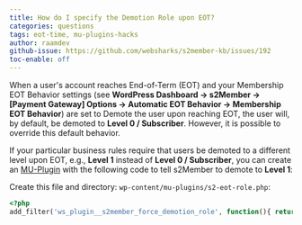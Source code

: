 ```yaml
---
title: How do I specify the Demotion Role upon EOT?
categories: questions
tags: eot-time, mu-plugins-hacks
author: raamdev
github-issue: https://github.com/websharks/s2member-kb/issues/192
toc-enable: off
---
```


When a user's account reaches End-of-Term (EOT) and your Membership EOT Behavior settings (see **WordPress Dashboard → s2Member → [Payment Gateway] Options → Automatic EOT Behavior → Membership EOT Behavior**) are set to Demote the user upon reaching EOT, the user will, by default, be demoted to **Level 0 / Subscriber**. However, it is possible to override this default behavior.

If your particular business rules require that users be demoted to a different level upon EOT, e.g., **Level 1** instead of **Level 0 / Subscriber**, you can create an [MU-Plugin](http://codex.wordpress.org/Must_Use_Plugins) with the following code to tell s2Member to demote to **Level 1**:

Create this file and directory: `wp-content/mu-plugins/s2-eot-role.php`:

```php
<?php
add_filter('ws_plugin__s2member_force_demotion_role', function(){ return 's2member_level1'; });
```